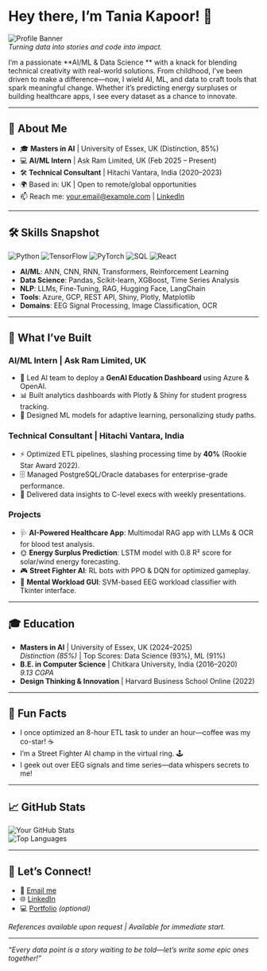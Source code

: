 # Hey there, I’m Tania Kapoor! 👋

![Profile Banner](https://via.placeholder.com/1200x200.png?text=AI+Enthusiast+%7C+Data+Wizard+%7C+Problem+Solver)  
*Turning data into stories and code into impact.*

I’m a passionate **AI/ML & Data Science ** with a knack for blending technical creativity with real-world solutions. From childhood, I’ve been driven to make a difference—now, I wield AI, ML, and data to craft tools that spark meaningful change. Whether it’s predicting energy surpluses or building healthcare apps, I see every dataset as a chance to innovate.

---

## 🚀 About Me
- 🎓 **Masters in AI** | University of Essex, UK (Distinction, 85%)  
- 💻 **AI/ML Intern** | Ask Ram Limited, UK (Feb 2025 – Present)  
- 🛠️ **Technical Consultant** | Hitachi Vantara, India (2020–2023)  
- 🌍 Based in: UK | Open to remote/global opportunities  
- 📫 Reach me: [your.email@example.com](mailto:your.email@example.com) | [LinkedIn](https://linkedin.com/in/yourprofile)  

---

## 🛠️ Skills Snapshot
![Python](https://img.shields.io/badge/Python-3776AB?style=flat&logo=python&logoColor=white)
![TensorFlow](https://img.shields.io/badge/TensorFlow-FF6F00?style=flat&logo=tensorflow&logoColor=white)
![PyTorch](https://img.shields.io/badge/PyTorch-EE4C2C?style=flat&logo=pytorch&logoColor=white)
![SQL](https://img.shields.io/badge/SQL-4479A1?style=flat&logo=postgresql&logoColor=white)
![React](https://img.shields.io/badge/React-61DAFB?style=flat&logo=react&logoColor=black)

- **AI/ML**: ANN, CNN, RNN, Transformers, Reinforcement Learning  
- **Data Science**: Pandas, Scikit-learn, XGBoost, Time Series Analysis  
- **NLP**: LLMs, Fine-Tuning, RAG, Hugging Face, LangChain  
- **Tools**: Azure, GCP, REST API, Shiny, Plotly, Matplotlib  
- **Domains**: EEG Signal Processing, Image Classification, OCR  

---

## 💼 What I’ve Built
### AI/ML Intern | Ask Ram Limited, UK
- 🚀 Led AI team to deploy a **GenAI Education Dashboard** using Azure & OpenAI.  
- 📊 Built analytics dashboards with Plotly & Shiny for student progress tracking.  
- 🤖 Designed ML models for adaptive learning, personalizing study paths.

### Technical Consultant | Hitachi Vantara, India
- ⚡ Optimized ETL pipelines, slashing processing time by **40%** (Rookie Star Award 2022).  
- 🗄️ Managed PostgreSQL/Oracle databases for enterprise-grade performance.  
- 🤝 Delivered data insights to C-level execs with weekly presentations.

### Projects
- 🩺 **AI-Powered Healthcare App**: Multimodal RAG app with LLMs & OCR for blood test analysis.  
- 🌞 **Energy Surplus Prediction**: LSTM model with 0.8 R² score for solar/wind energy forecasting.  
- 🎮 **Street Fighter AI**: RL bots with PPO & DQN for optimized gameplay.  
- 🧠 **Mental Workload GUI**: SVM-based EEG workload classifier with Tkinter interface.

---

## 🎓 Education
- **Masters in AI** | University of Essex, UK (2024–2025)  
  *Distinction (85%)* | Top Scores: Data Science (93%), ML (91%)  
- **B.E. in Computer Science** | Chitkara University, India (2016–2020)  
  *9.13 CGPA*  
- **Design Thinking & Innovation** | Harvard Business School Online (2022)  

---

## 🌟 Fun Facts
- I once optimized an 8-hour ETL task to under an hour—coffee was my co-star! ☕  
- I’m a Street Fighter AI champ in the virtual ring. 🕹️  
- I geek out over EEG signals and time series—data whispers secrets to me!  

---

## 📈 GitHub Stats
![Your GitHub Stats](https://github-readme-stats.vercel.app/api?username=yourusername&show_icons=true&theme=radical)  
![Top Languages](https://github-readme-stats.vercel.app/api/top-langs/?username=yourusername&layout=compact&theme=radical)

---

## 🤝 Let’s Connect!
- 📧 [Email me](mailto:your.email@example.com)  
- 🌐 [LinkedIn](https://linkedin.com/in/yourprofile)  
- 💻 [Portfolio](https://yourportfolio.com) *(optional)*  

*References available upon request | Available for immediate start.*

---

*“Every data point is a story waiting to be told—let’s write some epic ones together!”*
